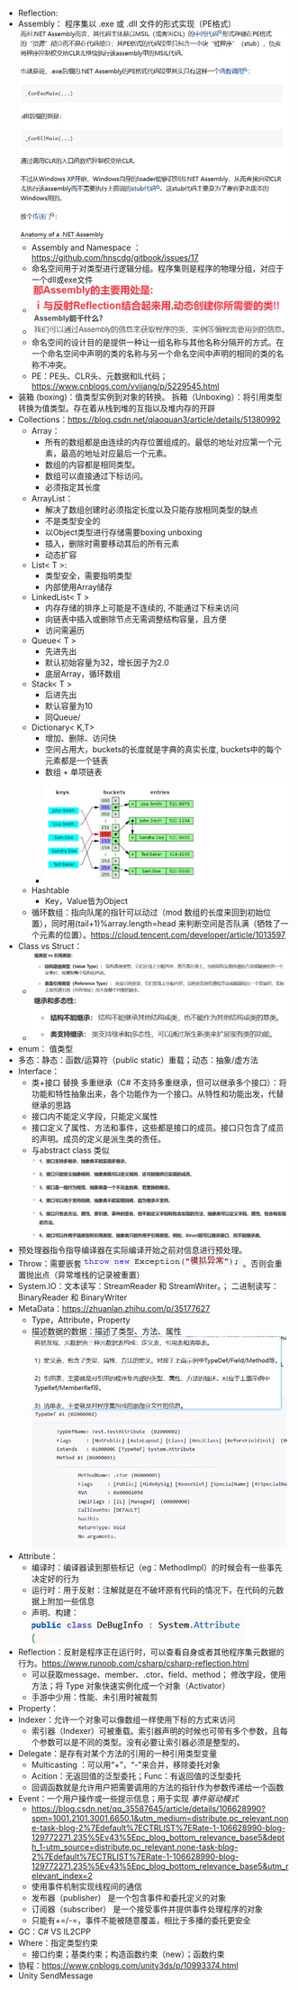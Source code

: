 - Reflection: 
- Assembly： 程序集以 .exe 或 .dll 文件的形式实现（PE格式） ![20240508210000](https://raw.githubusercontent.com/hwubh/hwubh_Pictures/main/20240508210000.png)
  - Assembly and Namespace ： https://github.com/hnscdg/gitbook/issues/17
  - 命名空间用于对类型进行逻辑分组。程序集则是程序的物理分组，对应于一个dll或exe文件
  - ![20240508210908](https://raw.githubusercontent.com/hwubh/hwubh_Pictures/main/20240508210908.png)
  - ![20240508211240](https://raw.githubusercontent.com/hwubh/hwubh_Pictures/main/20240508211240.png)
  - 命名空间的设计目的是提供一种让一组名称与其他名称分隔开的方式。在一个命名空间中声明的类的名称与另一个命名空间中声明的相同的类的名称不冲突。
  - PE：PE头、CLR头、元数据和IL代码；https://www.cnblogs.com/vvjiang/p/5229545.html
- 装箱 (boxing)：值类型实例到对象的转换。 拆箱（Unboxing）：将引用类型转换为值类型。存在着从栈到堆的互指以及堆内存的开辟
- Collections：https://blog.csdn.net/qiaoquan3/article/details/51380992
  - Array：   
    - 所有的数组都是由连续的内存位置组成的。最低的地址对应第一个元素，最高的地址对应最后一个元素。
    - 数组的内容都是相同类型。
    - 数组可以直接通过下标访问。
    - 必须指定其长度
  - ArrayList：
    - 解决了数组创建时必须指定长度以及只能存放相同类型的缺点
    - 不是类型安全的
    - 以Object类型进行存储需要boxing unboxing
    - 插入，删除时需要移动其后的所有元素
    - 动态扩容
  - List< T >:
    - 类型安全，需要指明类型
    - 内部使用Array储存
  - LinkedList< T >
    - 内存存储的排序上可能是不连续的, 不能通过下标来访问 
    - 向链表中插入或删除节点无需调整结构容量，且方便
    - 访问需遍历
  - Queue< T >
    - 先进先出
    - 默认初始容量为32，增长因子为2.0
    - 底层Array，循环数组
  - Stack< T >
    - 后进先出
    - 默认容量为10
    - 同Queue/
  - Dictionary< K,T>
    - 增加、删除、访问快
    - 空间占用大，buckets的长度就是字典的真实长度, buckets中的每个元素都是一个链表
    - 数组 + 单项链表
    - ![20240605130119](https://raw.githubusercontent.com/hwubh/hwubh_Pictures/main/20240605130119.png)
  - Hashtable
    - Key，Value皆为Object
  - 循环数组：指向队尾的指针可以动过（mod 数组的长度来回到初始位置），同时用(tail+1)%array.length=head 来判断空间是否队满（牺牲了一个元素的位置）。https://cloud.tencent.com/developer/article/1013597
- Class vs Struct：
  - ![20240508212409](https://raw.githubusercontent.com/hwubh/hwubh_Pictures/main/20240508212409.png)
  - ![20240508212423](https://raw.githubusercontent.com/hwubh/hwubh_Pictures/main/20240508212423.png)
- enum： 值类型
- 多态：静态：函数/运算符（public static）重载；动态：抽象/虚方法
- Interface： 
  - 类+接口 替换 多重继承（C# 不支持多重继承，但可以继承多个接口）：将功能和特性抽象出来，各个功能作为一个接口。从特性和功能出发，代替继承的思路
  - 接口内不能定义字段，只能定义属性
  - 接口定义了属性、方法和事件，这些都是接口的成员。接口只包含了成员的声明。成员的定义是派生类的责任。
  - 与abstract class 类似![20240508220337](https://raw.githubusercontent.com/hwubh/hwubh_Pictures/main/20240508220337.png)
- 预处理器指令指导编译器在实际编译开始之前对信息进行预处理。
- Throw：需要嵌套![20240508221250](https://raw.githubusercontent.com/hwubh/hwubh_Pictures/main/20240508221250.png)。否则会重置抛出点（异常堆栈的记录被重置）
- System.IO：文本读写：StreamReader 和 StreamWriter。； 二进制读写：BinaryReader 和 BinaryWriter
- MetaData：https://zhuanlan.zhihu.com/p/35177627 
  - Type，Attribute，Property
  - 描述数据的数据：描述了类型、方法、属性![20240513164824](https://raw.githubusercontent.com/hwubh/hwubh_Pictures/main/20240513164824.png)
- Attribute：
  - 编译时：编译器读到那些标记（eg：MethodImpl）的时候会有一些事先决定好的行为
  - 运行时：用于反射：注解就是在不破坏原有代码的情况下，在代码的元数据上附加一些信息
  - 声明、构建：![20240515172757](https://raw.githubusercontent.com/hwubh/hwubh_Pictures/main/20240515172757.png)
- Reflection：反射是程序正在运行时，可以查看自身或者其他程序集元数据的行为。https://www.runoob.com/csharp/csharp-reflection.html
  - 可以获取message、member、.ctor、field、method； 修改字段，使用方法；将 Type 对象快速实例化成一个对象（Activator）
  - 手游中少用：性能、未引用时被裁剪
- Property：
- Indexer：允许一个对象可以像数组一样使用下标的方式来访问
  - 索引器（Indexer）可被重载。索引器声明的时候也可带有多个参数，且每个参数可以是不同的类型。没有必要让索引器必须是整型的。
- Delegate：是存有对某个方法的引用的一种引用类型变量
  - Multicasting ：可以用“+”，“-”来合并，移除委托对象
  - Acition：无返回值的泛型委托；Func：有返回值的泛型委托
  - 回调函数就是允许用户把需要调用的方法的指针作为参数传递给一个函数
- Event：一个用户操作或一些提示信息；用于实现 *事件驱动模式*
  - https://blog.csdn.net/qq_35587645/article/details/106628990?spm=1001.2101.3001.6650.1&utm_medium=distribute.pc_relevant.none-task-blog-2%7Edefault%7ECTRLIST%7ERate-1-106628990-blog-129772271.235%5Ev43%5Epc_blog_bottom_relevance_base5&depth_1-utm_source=distribute.pc_relevant.none-task-blog-2%7Edefault%7ECTRLIST%7ERate-1-106628990-blog-129772271.235%5Ev43%5Epc_blog_bottom_relevance_base5&utm_relevant_index=2
  - 使用事件机制实现线程间的通信
  - 发布器（publisher） 是一个包含事件和委托定义的对象
  - 订阅器（subscriber） 是一个接受事件并提供事件处理程序的对象
  - 只能有+=/-=，事件不能被随意覆盖，相比于多播的委托更安全
- GC：C# VS IL2CPP
- Where：指定类型约束
  - 接口约束；基类约束；构造函数约束（new）；函数约束
- 协程：https://www.cnblogs.com/unity3ds/p/10993374.html
- Unity SendMessage